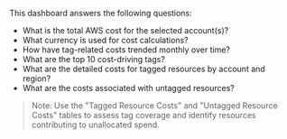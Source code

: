 This dashboard answers the following questions:

- What is the total AWS cost for the selected account(s)?
- What currency is used for cost calculations?
- How have tag-related costs trended monthly over time?
- What are the top 10 cost-driving tags?
- What are the detailed costs for tagged resources by account and region?
- What are the costs associated with untagged resources?

> Note: Use the "Tagged Resource Costs" and "Untagged Resource Costs" tables to assess tag coverage and identify resources contributing to unallocated spend.
